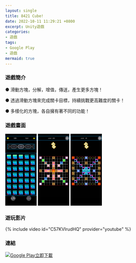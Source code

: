 ```yaml
---
layout: single
title: 8421 Cube!
date: 2022-10-11 11:29:21 +0800
excerpt: Unity遊戲
categories:
- 遊戲
tags:
- Google Play
- 遊戲
mermaid: true
---
```


### 遊戲簡介 

● 滑動方塊，分解，增值，傳送，產生更多方塊！  

● 透過滑動方塊來完成關卡目標，持續挑戰更高難度的關卡！  

● 多樣化的方塊，各自擁有著不同的功能！

### 遊戲畫面
<img src="/assets/imgs/Unity/8421Cube/Levels.png" width="100"/>
<img src="/assets/imgs/Unity/8421Cube/Level100.png" width="100"/>
<img src="/assets/imgs/Unity/8421Cube/SLevel40.png" width="100"/>

### 遊玩影片
{% include video id="C57KVlrudHQ" provider="youtube" %}

### 連結
<a href='https://play.google.com/store/apps/details?id=com.FenglingPrimeGame.Cube8421&pcampaignid=pcampaignidMKT-Other-global-all-co-prtnr-py-PartBadge-Mar2515-1'><img alt='Google Play立即下載' src='https://play.google.com/intl/en_us/badges/static/images/badges/zh-tw_badge_web_generic.png'/></a>

